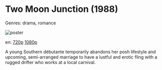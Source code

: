 # Two Moon Junction (1988)

Genres: drama, romance

![poster](http://image.tmdb.org/t/p/w500/l06WvRHE9pTLp8QYknkKr74uWqJ.jpg)

en:
  [720p](magnet:?xt=urn:btih:4349941B4E6E68C91A6711E214C6762E8DDE6115&tr=udp://glotorrents.pw:6969/announce&tr=udp://tracker.opentrackr.org:1337/announce&tr=udp://torrent.gresille.org:80/announce&tr=udp://tracker.openbittorrent.com:80&tr=udp://tracker.coppersurfer.tk:6969&tr=udp://tracker.leechers-paradise.org:6969&tr=udp://p4p.arenabg.ch:1337&tr=udp://tracker.internetwarriors.net:1337)
  [1080p](magnet:?xt=urn:btih:2E0900DA564B277A9CD57FF55336209DE71BCF0D&tr=udp://glotorrents.pw:6969/announce&tr=udp://tracker.opentrackr.org:1337/announce&tr=udp://torrent.gresille.org:80/announce&tr=udp://tracker.openbittorrent.com:80&tr=udp://tracker.coppersurfer.tk:6969&tr=udp://tracker.leechers-paradise.org:6969&tr=udp://p4p.arenabg.ch:1337&tr=udp://tracker.internetwarriors.net:1337)
  


A young Southern débutante temporarily abandons her posh lifestyle and upcoming, semi-arranged marriage to have a lustful and erotic fling with a rugged drifter who works at a local carnival.